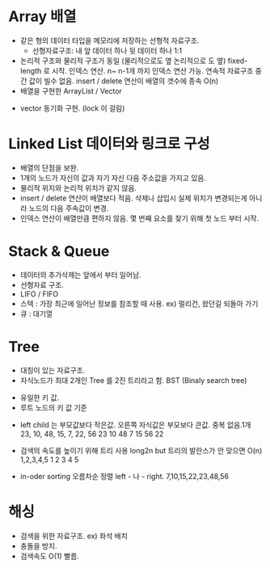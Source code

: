 # Array 배열
* 같은 형의 데이터 타입을 메모리에 저장하는 선형적 자료구조.
  - 선형자료구조: 내 앞 데이터 하나 뒷 데이터 하나 1:1
* 논리적 구조와 물리적 구조가 동일 (물리적으로도 옆 논리적으로 도 옆)
fixed-length 로 시작. 인덱스 연산. n~ n-1개 까지
인덱스 연산 가능.
연속적 자료구조 중간 값이 빌수 없음. insert / delete 연산이 배열의 갯수에 종속 O(n)
* 배열을 구현한 ArrayList / Vector
- vector 동기화 구현. (lock 이 걸림)

# Linked List 데이터와 링크로 구성
* 배열의 단점을 보완.
* 1개의 노드가 자신의 값과 자기 자신 다음 주소값을 가지고 있음.
* 물리적 위지와 논리적 위치가 같지 않음.
* insert / delete 연산이 배열보다 적음. 삭제나 삽입시 실제 위치가 변경되는게 아니라 노드의 다음 주속값이 변경.
* 인덱스 연산이 배열만큼 편하지 않음. 몇 번째 요소를 찾기 위해 첫 노드 부터 시작.

# Stack & Queue
* 데이터의 추가삭제는 앞에서 부터 일어남.
* 선형자료 구조.
* LIFO / FIFO
* 스텍 : 가장 최근에 일어난 정보를 참조할 때 사용. ex) 멀리건, 왔던길 되돌아 가기
* 큐 : 대기열

# Tree
* 대칭이 있는 자료구조.
* 자식노드가 최대 2개인 Tree 를 2진 트리라고 함. BST (Binaly search tree)
 - 유일한 키 값.
 - 루트 노드의 키 값 기준
* left child 는 부모값보다 작은값. 오른쪽 자식값은 부모보다 큰값. 중복 없음.1개
23, 10, 48, 15, 7, 22, 56
          23
       10    48
      7  15     56
           22
* 검색의 속도를 높이기 위해 트리 사용 long2n but 트리의 발란스가 안 맞으면 O(n)
1,2,3,4,5
 1
   2
     3
       4
         5

* in-oder sorting 오름차순 정렬
left - 나 - right. 7,10,15,22,23,48,56

# 해싱
* 검색을 위한 자료구조. ex) 좌석 배치
* 충돌을 방지.
* 검색속도 O(1) 빨름.



